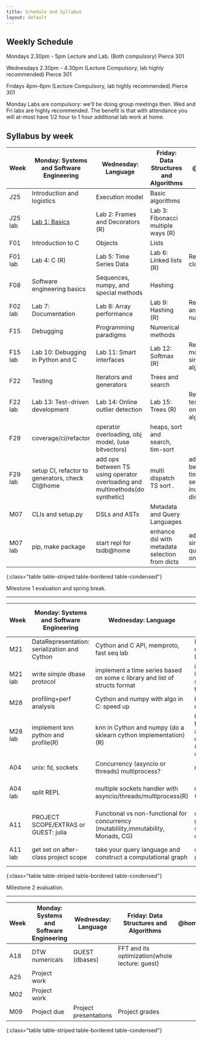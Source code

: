 ```yaml
---
title: Schedule and Syllabus
layout: default
---
```


## Weekly Schedule

Mondays 2.30pm - 5pm Lecture and Lab. (Both compulsory) Pierce 301

Wednesdays 2.30pm - 4.30pm (Lecture Compulsory, lab highly recommended) Pierce 301

Fridays 4pm-6pm (Lecture Compulsory, lab highly recommended) Pierce 301

Monday Labs are compulsory: we'll be doing group meetings then. Wed and Fri labs are highly recommended. The benefit is that with attendance you will at-most have 1/2 hour to 1 hour additional lab work at home.

## Syllabus by week

| Week      | Monday: Systems and Software Engineering | Wednesday: Language                      | Friday: Data Structures and Algorithms   | @home                                    |
| --------- | ---------------------------------------- | ---------------------------------------- | ---------------------------------------- | ---------------------------------------- |
| J25       | Introduction and logistics               | Execution model                          | Basic algorithms                         | |
| J25 lab   | [Lab 1: Basics](http://goo.gl/forms/dWWN3zg0wO) | Lab 2: Frames and Decorators (R)  | Lab 3: Fibonacci multiple ways (R)       | |
| F01       | Introduction to C                        | Objects                                  | Lists                                    | |
| F01 lab   | Lab 4: C (R)                             | Lab 5: Time Series Data                  | Lab 6: Linked lists (R)                  | Req: basic classes |
| F08       | Software engineering basics              | Sequences, numpy, and special methods    | Hashing                                  | |
| F02 lab   | Lab 7: Documentation                     | Lab 8: Array performance                 | Lab 9: Hashing (R)                       | Req: tests and numpy |
| F15       | Debugging                                | Programming paradigms                    | Numerical methods                        | |
| F15 lab   | Lab 10: Debugging in Python and C        | Lab 11: Smart interfaces                 | Lab 12: Softmax (R)                      | Req: ts module, simple algorithms |
| F22       | Testing                                  | Iterators and generators                 | Trees and search                         | |
| F22 lab   | Lab 13: Test-driven development          | Lab 14: Online outlier detection         | Lab 15: Trees (R)                        | Req: unit tests, online algorithms |
| F29       | coverage/ci/refactor                     | operator overloading, obj model, (use bitvectors) | heaps, sort and search, tim-sort         |                                          |
| F29 lab   | setup CI, refactor to generators, check CI@home | add ops between TS using operator overloading and multimethods(do synthetic) | multi dispatch TS sort .                 | add between-time series ops including distance |
| M07       | CLIs and setup.py                        | DSLs and ASTs                            | Metadata and Query Languages             |                                          |
| M07 lab   | pip, make package                        | start repl for tsdb@home                 | enhance dsl with metadata selection from dicts | add simple query repl on db              |
{:class="table table-striped table-bordered table-condensed"}

Milestone 1 evaluation and spring break.

----

| Week      | Monday: Systems and Software Engineering | Wednesday: Language                      | Friday: Data Structures and Algorithms   | @home                                    |
| --------- | ---------------------------------------- | ---------------------------------------- | ---------------------------------------- | ---------------------------------------- |
| M21       | DataRepresentation: serialization and Cython | Cython and C API, memproto, fast seq lab | Indexing: dbases/btrees, LSM Trees.      |                                          |
| M21 lab   | write simple dbase protocol              | implement a time series based on some c library and list of structs format | implement 2 level external storage for time series | convert dbase to btree dbase             |
| M28       | profiling+perf analysis                  | Cython and numpy with algo in C: speed up | kNN numericals                           |                                          |
| M28 lab   | implement knn python and profile(R)      | knn in Cython and numpy (do a sklearn cython implementation)(R) | knn with a faster algorithm still exported to py (perhaps in py only) | implement some KNN numericals            |
| A04       | unix: fd, sockets                        | Concurrency (asyncio or threads) multiprocess? | rtree/vptree                             |                                          |
| A04 lab   | split REPL                               | multiple sockets handler with asyncio/threads/multiprocess(R) | rtree/vptree (R)                         | add to meta/index a vptree for kNN db    |
| A11       | PROJECT SCOPE/EXTRAS or GUEST: julia     | Functional vs non-functional for concurrency (mutablility,immutability, Monads, CG) | optimizing CG, graph based scheduler, dask |                                          |
| A11 lab   | get set on after-class project scope     | take your query language and construct a computational graph | optimize the graph                       | add computational graph to db            |
{:class="table table-striped table-bordered table-condensed"}

Milestone 2 evaluation.

----

| Week      | Monday: Systems and Software Engineering | Wednesday: Language                      | Friday: Data Structures and Algorithms   | @home                                    |
| --------- | ---------------------------------------- | ---------------------------------------- | ---------------------------------------- | ---------------------------------------- |
| A18       | DTW  numericals                          | GUEST (dbases)                           | FFT and its optimization(whole lecture: guest) |                                          |
| A25       | Project work                             |                                          |                                          |                                          |
| M02       | Project work                             |                                          |                                          |                                          |
| M09       | Project due                              | Project presentations                    | Project grades                           |                                          |
{:class="table table-striped table-bordered table-condensed"}

